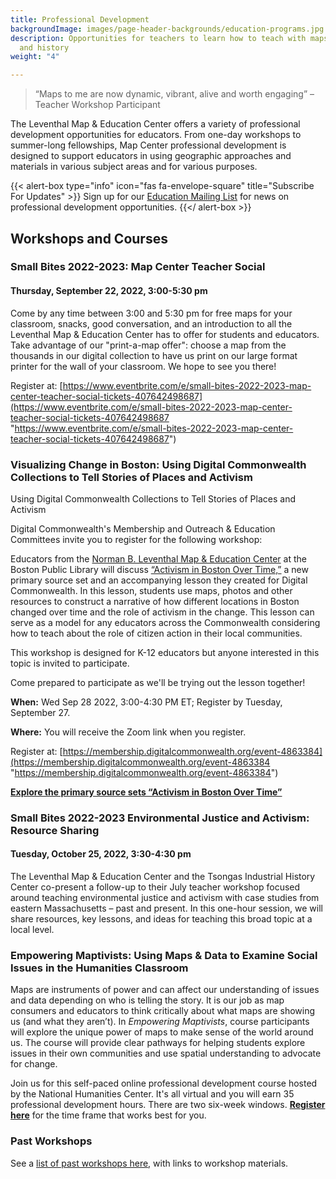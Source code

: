 ```yaml
---
title: Professional Development
backgroundImage: images/page-header-backgrounds/education-programs.jpg
description: Opportunities for teachers to learn how to teach with maps, geography,
  and history
weight: "4"

---
```

> “Maps to me are now dynamic, vibrant, alive and worth engaging” –Teacher Workshop Participant

The Leventhal Map & Education Center offers a variety of professional development opportunities for educators. From one-day workshops to summer-long fellowships, Map Center professional development is designed to support educators in using geographic approaches and materials in various subject areas and for various purposes.

{{< alert-box type="info" icon="fas fa-envelope-square" title="Subscribe For Updates" >}}
Sign up for our [Education Mailing List](https://visitor.r20.constantcontact.com/manage/optin?v=001ty3slyDjv8WLvGvwSdG8euspYmx7UP1YNPw2RbQHz_d15WTFIS4Ksb90bD2Fx0OBYbhpfZ896VoKbMS6m87TTQGTPsIpdO4e29yiAmPsALE%3D) for news on professional development opportunities.
{{</ alert-box >}}

## Workshops and Courses

### Small Bites 2022-2023: Map Center Teacher Social

#### Thursday, September 22, 2022, 3:00-5:30 pm

Come by any time between 3:00 and 5:30 pm for free maps for your classroom, snacks, good conversation, and an introduction to all the Leventhal Map & Education Center has to offer for students and educators. Take advantage of our "print-a-map offer": choose a map from the thousands in our digital collection to have us print on our large format printer for the wall of your classroom. We hope to see you there!

Register at: [https://www.eventbrite.com/e/small-bites-2022-2023-map-center-teacher-social-tickets-407642498687](https://www.eventbrite.com/e/small-bites-2022-2023-map-center-teacher-social-tickets-407642498687 "https://www.eventbrite.com/e/small-bites-2022-2023-map-center-teacher-social-tickets-407642498687")

### Visualizing Change in Boston: Using Digital Commonwealth Collections to Tell Stories of Places and Activism

Using Digital Commonwealth Collections to Tell Stories of Places and Activism

Digital Commonwealth's Membership and Outreach & Education Committees invite you to register for the following workshop:

Educators from the [Norman B. Leventhal Map & Education Center](https://www.leventhalmap.org/) at the Boston Public Library will discuss [“Activism in Boston Over Time,”](https://www.digitalcommonwealth.org/for_educators/primary_source_sets/activism_in_boston_over_time) a new primary source set and an accompanying lesson they created for Digital Commonwealth. In this lesson, students use maps, photos and other resources to construct a narrative of how different locations in Boston changed over time and the role of activism in the change. This lesson can serve as a model for any educators across the Commonwealth considering how to teach about the role of citizen action in their local communities.

This workshop is designed for K-12 educators but anyone interested in this topic is invited to participate.

Come prepared to participate as we'll be trying out the lesson together!

**When:** Wed Sep 28 2022, 3:00-4:30 PM ET;  Register by Tuesday, September 27.

**Where:** You will receive the Zoom link when you register.

Register at: [https://membership.digitalcommonwealth.org/event-4863384](https://membership.digitalcommonwealth.org/event-4863384 "https://membership.digitalcommonwealth.org/event-4863384")

[**Explore the primary source sets “Activism in Boston Over Time”**](https://www.digitalcommonwealth.org/for_educators/primary_source_sets/activism_in_boston_over_time)

### Small Bites 2022-2023 Environmental Justice and Activism: Resource Sharing

#### Tuesday, October 25, 2022, 3:30-4:30 pm

The Leventhal Map & Education Center and the Tsongas Industrial History Center co-present a follow-up to their July teacher workshop focused around teaching environmental justice and activism with case studies from eastern Massachusetts – past and present. In this one-hour session, we will share resources, key lessons, and ideas for teaching this broad topic at a local level.

### Empowering Maptivists: Using Maps & Data to Examine Social Issues in the Humanities Classroom

Maps are instruments of power and can affect our understanding of issues and data depending on who is telling the story. It is our job as map consumers and educators to think critically about what maps are showing us (and what they aren’t). In _Empowering Maptivists_, course participants will explore the unique power of maps to make sense of the world around us. The course will provide clear pathways for helping students explore issues in their own communities and use spatial understanding to advocate for change.

Join us for this self-paced online professional development course hosted by the National Humanities Center. It's all virtual and you will earn 35 professional development hours. There are two six-week windows. [**Register here**](https://nationalhumanitiescenter.org/education-programs/courses/empowering-maptivists-using-maps-data-to-examine-social-issues-humanities-classroom/) for the time frame that works best for you.

### Past Workshops

See a [list of past workshops here](/education/k12/past-workshops), with links to workshop materials.